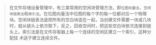 >在文件存储设备管理中，有三类常用的空闲块管理方法，即`位图向量法`、`空闲块链表法`和`索引法`。在位图向量法中位图的每个字的每一位都对应一个物理块。空闲块链表法是把所有的空白块连在一起，当创建文件需要一块或几块时，就从链头上依次取下，反之，回收空间时，把这些空白块依次连接到链头上。索引法是在文件存取器上每一个连续的空闲区建立一个索引，这种分配技             术适于建立连续文件。

